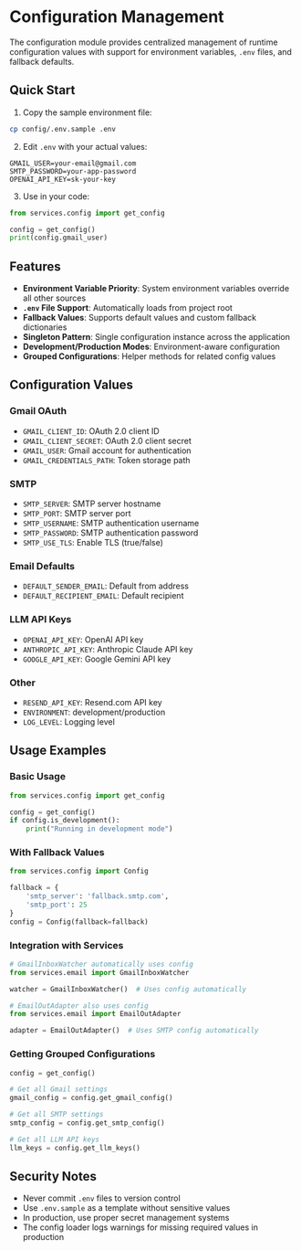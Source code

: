# Configuration Management

The configuration module provides centralized management of runtime configuration values with support for environment variables, `.env` files, and fallback defaults.

## Quick Start

1. Copy the sample environment file:
```bash
cp config/.env.sample .env
```

2. Edit `.env` with your actual values:
```env
GMAIL_USER=your-email@gmail.com
SMTP_PASSWORD=your-app-password
OPENAI_API_KEY=sk-your-key
```

3. Use in your code:
```python
from services.config import get_config

config = get_config()
print(config.gmail_user)
```

## Features

- **Environment Variable Priority**: System environment variables override all other sources
- **`.env` File Support**: Automatically loads from project root
- **Fallback Values**: Supports default values and custom fallback dictionaries
- **Singleton Pattern**: Single configuration instance across the application
- **Development/Production Modes**: Environment-aware configuration
- **Grouped Configurations**: Helper methods for related config values

## Configuration Values

### Gmail OAuth
- `GMAIL_CLIENT_ID`: OAuth 2.0 client ID
- `GMAIL_CLIENT_SECRET`: OAuth 2.0 client secret
- `GMAIL_USER`: Gmail account for authentication
- `GMAIL_CREDENTIALS_PATH`: Token storage path

### SMTP
- `SMTP_SERVER`: SMTP server hostname
- `SMTP_PORT`: SMTP server port
- `SMTP_USERNAME`: SMTP authentication username
- `SMTP_PASSWORD`: SMTP authentication password
- `SMTP_USE_TLS`: Enable TLS (true/false)

### Email Defaults
- `DEFAULT_SENDER_EMAIL`: Default from address
- `DEFAULT_RECIPIENT_EMAIL`: Default recipient

### LLM API Keys
- `OPENAI_API_KEY`: OpenAI API key
- `ANTHROPIC_API_KEY`: Anthropic Claude API key
- `GOOGLE_API_KEY`: Google Gemini API key

### Other
- `RESEND_API_KEY`: Resend.com API key
- `ENVIRONMENT`: development/production
- `LOG_LEVEL`: Logging level

## Usage Examples

### Basic Usage
```python
from services.config import get_config

config = get_config()
if config.is_development():
    print("Running in development mode")
```

### With Fallback Values
```python
from services.config import Config

fallback = {
    'smtp_server': 'fallback.smtp.com',
    'smtp_port': 25
}
config = Config(fallback=fallback)
```

### Integration with Services
```python
# GmailInboxWatcher automatically uses config
from services.email import GmailInboxWatcher

watcher = GmailInboxWatcher()  # Uses config automatically

# EmailOutAdapter also uses config
from services.email import EmailOutAdapter

adapter = EmailOutAdapter()  # Uses SMTP config automatically
```

### Getting Grouped Configurations
```python
config = get_config()

# Get all Gmail settings
gmail_config = config.get_gmail_config()

# Get all SMTP settings
smtp_config = config.get_smtp_config()

# Get all LLM API keys
llm_keys = config.get_llm_keys()
```

## Security Notes

- Never commit `.env` files to version control
- Use `.env.sample` as a template without sensitive values
- In production, use proper secret management systems
- The config loader logs warnings for missing required values in production